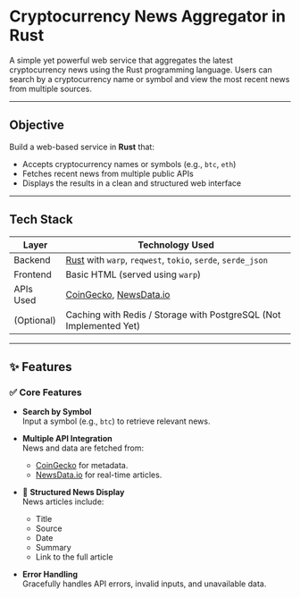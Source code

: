 # Cryptocurrency News Aggregator in Rust

A simple yet powerful web service that aggregates the latest cryptocurrency news using the Rust programming language. Users can search by a cryptocurrency name or symbol and view the most recent news from multiple sources.

---

## Objective

Build a web-based service in **Rust** that:
- Accepts cryptocurrency names or symbols (e.g., `btc`, `eth`)
- Fetches recent news from multiple public APIs
- Displays the results in a clean and structured web interface

---

## Tech Stack

| Layer       | Technology Used                                                  |
|------------|------------------------------------------------------------------|
| Backend     | [Rust](https://www.rust-lang.org/) with `warp`, `reqwest`, `tokio`, `serde`, `serde_json` |
| Frontend    | Basic HTML (served using `warp`)                                |
| APIs Used   | [CoinGecko](https://www.coingecko.com/en/api), [NewsData.io](https://newsdata.io/) |
| (Optional)  | Caching with Redis / Storage with PostgreSQL (Not Implemented Yet) |

---

## ✨ Features

### ✅ Core Features

- **Search by Symbol**  
  Input a symbol (e.g., `btc`) to retrieve relevant news.

- **Multiple API Integration**  
  News and data are fetched from:
  - [CoinGecko](https://www.coingecko.com/en/api) for metadata.
  - [NewsData.io](https://newsdata.io/) for real-time articles.

- 📰 **Structured News Display**  
  News articles include:
  - Title
  - Source
  - Date
  - Summary
  - Link to the full article

- **Error Handling**  
  Gracefully handles API errors, invalid inputs, and unavailable data.
